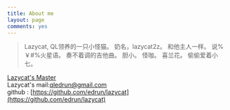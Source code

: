 ```yaml
---
title: About me
layout: page
comments: yes
---
```

  
>Lazycat,
	QL领养的一只小怪猫。
	奶名，lazycat2z。
	和他主人一样。
	说%￥#%火星语。
	奏不着调的吉他曲。
	胆小。
	怪咖。
	喜兰花。
	偷偷爱着小七。
      

[Lazycat's Master](http://edrun.github.io)    
Lazycat's mail:qledrun@gmail.com      
github : [https://github.com/edrun/lazycat](https://github.com/edrun/lazycat)      
